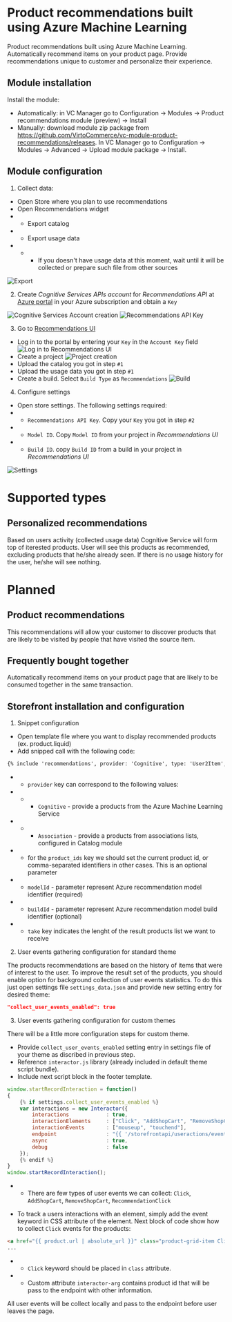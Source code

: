 # Product recommendations built using Azure Machine Learning
Product recommendations built using Azure Machine Learning. Automatically recommend items on your product page. Provide recommendations unique to customer and personalize their experience.

## Module installation
Install the module:
* Automatically: in VC Manager go to Configuration -> Modules -> Product recommendations module (preview) -> Install
* Manually: download module zip package from https://github.com/VirtoCommerce/vc-module-product-recommendations/releases. In VC Manager go to Configuration -> Modules -> Advanced -> Upload module package -> Install.

## Module configuration
1. Collect data:
* Open Store where you plan to use recommendations
 * Open Recommendations widget
 * * Export catalog
 * * Export usage data
 * * * If you doesn't have usage data at this moment, wait until it will be collected or prepare such file from other sources

![Export](https://cloud.githubusercontent.com/assets/6369252/24508625/76309dd6-157d-11e7-91a4-e7e57e53eff6.png)

2. Create *Cognitive Services APIs account* for *Recommendations API* at [Azure portal](https://portal.azure.com/) in your Azure subscription and obtain a `Key`


![Cognitive Services Account creation](https://cloud.githubusercontent.com/assets/6369252/24510020/6b4eb494-1581-11e7-9a39-d7bd2ab290cd.png)
![Recommendations API Key](https://cloud.githubusercontent.com/assets/6369252/24510073/8d7f40ba-1581-11e7-8321-3fc20c4a0afa.png)

3. Go to [Recommendations UI](https://recommendations-portal.azurewebsites.net)
* Log in to the portal by entering your `Key` in the `Account Key` field
![Log in to Recommendations UI](https://docs.microsoft.com/en-us/azure/media/cognitive-services/reco_signin.png)
* Create a project
![Project creation](https://docs.microsoft.com/en-us/azure/media/cognitive-services/reco_projects.png)
* Upload the catalog you got in step `#1`
* Upload the usage data you got in step `#1`
* Create a build. Select `Build Type` as `Recommendations`
![Build](https://docs.microsoft.com/en-us/azure/media/cognitive-services/reco_firstmodel.png)
4. Configure settings
 * Open store settings. The following settings required:
 * * `Recommendations API Key`. Copy your `Key` you got in step `#2`
 * * `Model ID`. Copy `Model ID` from your project in *Recommendations UI*
 * * `Build ID`. copy `Build ID` from a build in your project in *Recommendations UI*
 
![Settings](https://cloud.githubusercontent.com/assets/6369252/24510451/b2e97a90-1582-11e7-91d4-1981dabab136.png)

# Supported types
## Personalized recommendations
Based on users activity (collected usage data) Cognitive Service will form top of iterested products. User will see this products as recommended, excluding products that he/she already seen. If there is no usage history for the user, he/she will see nothing.

# Planned
## Product recommendations
This recommendations will allow your customer to discover products that are likely to be visited by people that have visited the source item.

## Frequently bought together
Automatically recommend items on your product page that are likely to be consumed together in the same transaction.


## Storefront installation and configuration
1. Snippet configuration
* Open template file where you want to display recommended products (ex. product.liquid)
* Add snipped call with the following code:
```html
{% include 'recommendations', provider: 'Cognitive', type: 'User2Item', product_ids: product.id, modelId: '1c915305-ce4c-4b9c-8c9f-5ffaf8df05ab', take: 5 %}
```
* * `provider` key can correspond to the following values:
* * * `Cognitive` - provide a products from the Azure Machine Learning Service
* * * `Association` - provide a products from associations lists, configured in Catalog module
* * for the `product_ids` key we should set the current product id, or comma-separated identifiers in other cases. This is an optional parameter
* * `modelId` - parameter represent Azure recommendation model identifier (required)
* * `buildId` - parameter represent Azure recommendation model build identifier (optional)
* * `take` key indicates the lenght of the result products list we want to receive

2. User events gathering configuration for standard theme

The products recommendations are based on the history of items that were of interest to the user. To improve the result set of the products, you should enable option for background collection of user events statistics. To do this just open settings file `settings_data.json` and provide new setting entry for desired theme:
```json
"collect_user_events_enabled": true
```

3. User events gathering configuration for custom themes

There will be a little more configuration steps for custom theme.
* Provide `collect_user_events_enabled` setting entry in settings file of your theme as discribed in previous step.
* Reference `interactor.js` library (already included in default theme script bundle).
* Include next script block in the footer template.
```js
window.startRecordInteraction = function()
{
    {% if settings.collect_user_events_enabled %}
    var interactions = new Interactor({
        interactions            : true,
        interactionElements     : ["Click", "AddShopCart", "RemoveShopCart", "RecommendationClick"],
        interactionEvents       : ["mouseup", "touchend"],
        endpoint                : "{{ '/storefrontapi/useractions/eventinfo' | absolute_url }}",
        async                   : true,
        debug                   : false
    });
    {% endif %}
}
window.startRecordInteraction();
```

* * There are few types of user events we can collect: `Click`, `AddShopCart`, `RemoveShopCart`, `RecommendationClick`

* To track a users interactions with an element, simply add the event keyword in CSS attribute of the element. Next block of code show how to collect `Click` events for the products:
```html
<a href="{{ product.url | absolute_url }}" class="product-grid-item Click" interactor-arg="{{ product.id }}">
...
```
* * `Click` keyword should be placed in `class` attribute.
* * Custom attribute `interactor-arg` contains product id that will be pass to the endpoint with other information.

All user events will be collect locally and pass to the endpoint before user leaves the page.


